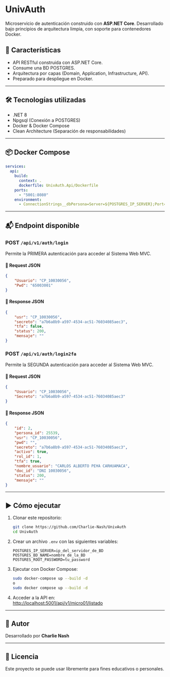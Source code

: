 # UnivAuth

Microservicio de autenticación construido con **ASP.NET Core**. Desarrollado bajo principios de arquitectura limpia, con soporte para contenedores Docker.

## 🚀 Características

- API RESTful construida con ASP.NET Core.
- Consume una BD POSTGRES.
- Arquitectura por capas (Domain, Application, Infrastructure, API).
- Preparado para despliegue en Docker.

---

## 🛠️ Tecnologías utilizadas

- .NET 8
- Npgsql (Conexión a POSTGRES)
- Docker & Docker Compose
- Clean Architecture (Separación de responsabilidades)

---

## 📦 Docker Compose

```yaml
services:
  api:
    build:
      context: .
      dockerfile: UnivAuth.Api/Dockerfile
    ports:
      - "5001:8080"
    environment:
      - ConnectionStrings__dbPersona=Server=${POSTGRES_IP_SERVER};Port=3306;Database=${POSTGRES_BD_NAME};User=postgres;Password=${POSTGRES_ROOT_PASSWORD};
```

---

## 📬 Endpoint disponible

### POST `/api/v1/auth/login`

Permite la PRIMERA autenticación para acceder al Sistema Web MVC.

#### 🔹 Request JSON
```json
{
    "Usuario": "CP_10030056",
    "Pwd": "65003001"
}
```

#### 🔹 Response JSON
```json
{
    "usr": "CP_10030056",
    "secreto": "a7b6a8b9-a597-4534-ac51-76034085aec3",
    "tfa": false,
    "status": 200,
    "mensaje": ""
}
```

### POST `/api/v1/auth/login2fa`

Permite la SEGUNDA autenticación para acceder al Sistema Web MVC.

#### 🔹 Request JSON
```json
{
    "Usuario": "CP_10030056",
    "Secreto": "a7b6a8b9-a597-4534-ac51-76034085aec3"
}
```

#### 🔹 Response JSON
```json
{
    "id": 2,
    "persona_id": 25539,
    "usr": "CP_10030056",
    "pwd": "",
    "secreto": "a7b6a8b9-a597-4534-ac51-76034085aec3",
    "activo": true,
    "rol_id": 1,
    "tfa": true,
    "nombre_usuario": "CARLOS ALBERTO PE¥A CARHUAMACA",
    "doc_id": "DNI 10030056",
    "status": 200,
    "mensaje": ""
}
```

---

## ▶️ Cómo ejecutar

1. Clonar este repositorio:
   ```bash
   git clone https://github.com/Charlie-Nash/UnivAuth
   cd UnivAuth
   ```

2. Crear un archivo `.env` con las siguientes variables:
   ```env
   POSTGRES_IP_SERVER=ip_del_servidor_de_BD
   POSTGRES_BD_NAME=nombre_de_la_BD
   POSTGRES_ROOT_PASSWORD=tu_password
   ```

3. Ejecutar con Docker Compose:
   ```bash
   sudo docker-compose up --build -d
   o
   sudo docker compose up --build -d
   ```

4. Acceder a la API en:  
   [http://localhost:5001/api/v1/micro01/listado](http://localhost:5001/api/v1/micro01/listado)

---

## 👤 Autor

Desarrollado por **Charlie Nash**

---

## 📄 Licencia

Este proyecto se puede usar libremente para fines educativos o personales.